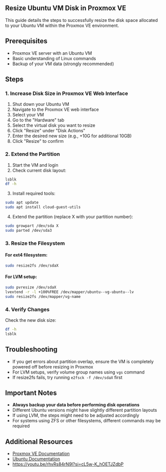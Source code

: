 ## Resize Ubuntu VM Disk in Proxmox VE

This guide details the steps to successfully resize the disk space allocated to your Ubuntu VM within the Proxmox VE environment.

## Prerequisites

- Proxmox VE server with an Ubuntu VM
- Basic understanding of Linux commands
- Backup of your VM data (strongly recommended)

## Steps

### 1. Increase Disk Size in Proxmox VE Web Interface

1. Shut down your Ubuntu VM
2. Navigate to the Proxmox VE web interface
3. Select your VM
4. Go to the "Hardware" tab
5. Select the virtual disk you want to resize
6. Click "Resize" under "Disk Actions"
7. Enter the desired new size (e.g., +10G for additional 10GB)
8. Click "Resize" to confirm

### 2. Extend the Partition

1. Start the VM and login
2. Check current disk layout:
```bash
lsblk
df -h
```

3. Install required tools:
```bash
sudo apt update
sudo apt install cloud-guest-utils
```

4. Extend the partition (replace X with your partition number):
```bash
sudo growpart /dev/sda X
sudo parted /dev/sda3
```

### 3. Resize the Filesystem

#### For ext4 filesystem:
```bash
sudo resize2fs /dev/sdaX
```

#### For LVM setup:
```bash
sudo pvresize /dev/sdaX
lvextend -r -l +100%FREE /dev/mapper/ubuntu--vg-ubuntu--lv
sudo resize2fs /dev/mapper/vg-name
```

### 4. Verify Changes

Check the new disk size:
```bash
df -h
lsblk
```

## Troubleshooting

- If you get errors about partition overlap, ensure the VM is completely powered off before resizing in Proxmox
- For LVM setups, verify volume group names using `vgs` command
- If resize2fs fails, try running `e2fsck -f /dev/sdaX` first

## Important Notes

- **Always backup your data before performing disk operations**
- Different Ubuntu versions might have slightly different partition layouts
- If using LVM, the steps might need to be adjusted accordingly
- For systems using ZFS or other filesystems, different commands may be required

## Additional Resources

- [Proxmox VE Documentation](https://pve.proxmox.com/wiki/Main_Page)
- [Ubuntu Documentation](https://help.ubuntu.com/)
- https://youtu.be/rhvRs84rN9I?si=cL5w-K_hOETJZdbP
```

